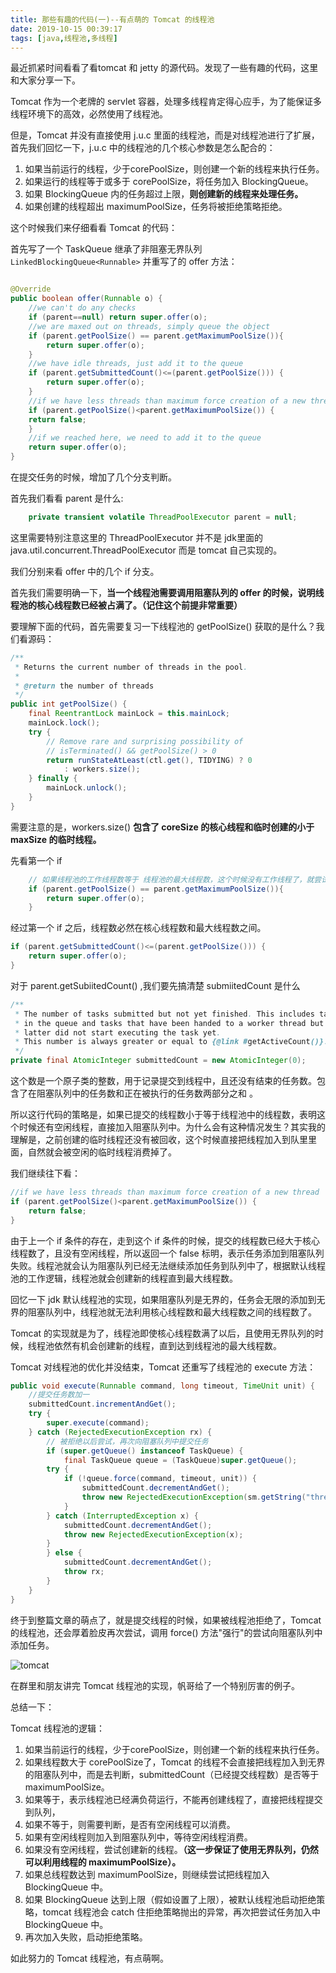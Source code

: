 ```yaml
---
title: 那些有趣的代码(一)--有点萌的 Tomcat 的线程池
date: 2019-10-15 00:39:17
tags: [java,线程池,多线程]
---
```


最近抓紧时间看看了看tomcat 和 jetty 的源代码。发现了一些有趣的代码，这里和大家分享一下。

Tomcat 作为一个老牌的 servlet 容器，处理多线程肯定得心应手，为了能保证多线程环境下的高效，必然使用了线程池。

但是，Tomcat 并没有直接使用 j.u.c 里面的线程池，而是对线程池进行了扩展，首先我们回忆一下，j.u.c 中的线程池的几个核心参数是怎么配合的：

1. 如果当前运行的线程，少于corePoolSize，则创建一个新的线程来执行任务。
2. 如果运行的线程等于或多于 corePoolSize，将任务加入 BlockingQueue。
3. 如果 BlockingQueue 内的任务超过上限，**则创建新的线程来处理任务。**
4. 如果创建的线程超出 maximumPoolSize，任务将被拒绝策略拒绝。

这个时候我们来仔细看看 Tomcat 的代码：

首先写了一个 TaskQueue 继承了非阻塞无界队列 `LinkedBlockingQueue<Runnable>` 并重写了的 offer 方法：

<!--more-->

```java

@Override
public boolean offer(Runnable o) {
    //we can't do any checks
    if (parent==null) return super.offer(o);
    //we are maxed out on threads, simply queue the object
    if (parent.getPoolSize() == parent.getMaximumPoolSize()){
        return super.offer(o);
    }
    //we have idle threads, just add it to the queue
    if (parent.getSubmittedCount()<=(parent.getPoolSize())) {
        return super.offer(o);
    }
    //if we have less threads than maximum force creation of a new thread
    if (parent.getPoolSize()<parent.getMaximumPoolSize()) {
    return false;
    }  
    //if we reached here, we need to add it to the queue
    return super.offer(o);
}
```

在提交任务的时候，增加了几个分支判断。

首先我们看看 parent 是什么:

```java
    private transient volatile ThreadPoolExecutor parent = null;
```

这里需要特别注意这里的 ThreadPoolExecutor 并不是 jdk里面的 java.util.concurrent.ThreadPoolExecutor 而是 tomcat 自己实现的。

我们分别来看 offer 中的几个 if 分支。

首先我们需要明确一下，**当一个线程池需要调用阻塞队列的 offer 的时候，说明线程池的核心线程数已经被占满了。（记住这个前提非常重要）**

要理解下面的代码，首先需要复习一下线程池的 getPoolSize() 获取的是什么？我们看源码：

```java
/**
 * Returns the current number of threads in the pool.
 *
 * @return the number of threads
 */
public int getPoolSize() {
    final ReentrantLock mainLock = this.mainLock;
    mainLock.lock();
    try {
        // Remove rare and surprising possibility of
        // isTerminated() && getPoolSize() > 0
        return runStateAtLeast(ctl.get(), TIDYING) ? 0
            : workers.size();
    } finally {
        mainLock.unlock();
    }
}
```

需要注意的是，workers.size()  **包含了 coreSize 的核心线程和临时创建的小于 maxSize 的临时线程。**

先看第一个 if

```java
    // 如果线程池的工作线程数等于 线程池的最大线程数，这个时候没有工作线程了，就尝试加入到阻塞队列中
    if (parent.getPoolSize() == parent.getMaximumPoolSize()){
        return super.offer(o);
    }
```

经过第一个 if 之后，线程数必然在核心线程数和最大线程数之间。

```java
if (parent.getSubmittedCount()<=(parent.getPoolSize())) {
    return super.offer(o);
}
```

对于 parent.getSubiitedCount() ,我们要先搞清楚 submiitedCount 是什么

```java
/**
 * The number of tasks submitted but not yet finished. This includes tasks
 * in the queue and tasks that have been handed to a worker thread but the
 * latter did not start executing the task yet.
 * This number is always greater or equal to {@link #getActiveCount()}.
 */
private final AtomicInteger submittedCount = new AtomicInteger(0);
```

这个数是一个原子类的整数，用于记录提交到线程中，且还没有结束的任务数。包含了在阻塞队列中的任务数和正在被执行的任务数两部分之和 。

所以这行代码的策略是，如果已提交的线程数小于等于线程池中的线程数，表明这个时候还有空闲线程，直接加入阻塞队列中。为什么会有这种情况发生？其实我的理解是，之前创建的临时线程还没有被回收，这个时候直接把线程加入到队里里面，自然就会被空闲的临时线程消费掉了。

我们继续往下看：

```java
//if we have less threads than maximum force creation of a new thread
if (parent.getPoolSize()<parent.getMaximumPoolSize()) {
    return false;
}
```

由于上一个 if 条件的存在，走到这个 if 条件的时候，提交的线程数已经大于核心线程数了，且没有空闲线程，所以返回一个 false 标明，表示任务添加到阻塞队列失败。线程池就会认为阻塞队列已经无法继续添加任务到队列中了，根据默认线程池的工作逻辑，线程池就会创建新的线程直到最大线程数。

回忆一下 jdk 默认线程池的实现，如果阻塞队列是无界的，任务会无限的添加到无界的阻塞队列中，线程池就无法利用核心线程数和最大线程数之间的线程数了。

Tomcat 的实现就是为了，线程池即使核心线程数满了以后，且使用无界队列的时候，线程池依然有机会创建新的线程，直到达到线程池的最大线程数。

Tomcat 对线程池的优化并没结束，Tomcat 还重写了线程池的 execute 方法：

```java
public void execute(Runnable command, long timeout, TimeUnit unit) {
    //提交任务数加一
    submittedCount.incrementAndGet();
    try {
        super.execute(command);
    } catch (RejectedExecutionException rx) {
        // 被拒绝以后尝试，再次向阻塞队列中提交任务
        if (super.getQueue() instanceof TaskQueue) {
            final TaskQueue queue = (TaskQueue)super.getQueue();
        try {
            if (!queue.force(command, timeout, unit)) {
                submittedCount.decrementAndGet();
                throw new RejectedExecutionException(sm.getString("threadPoolExecutor.queueFull"));
            }
        } catch (InterruptedException x) {
            submittedCount.decrementAndGet();
            throw new RejectedExecutionException(x);
        }
        } else {
            submittedCount.decrementAndGet();
            throw rx;
        }
    }
}
```

终于到整篇文章的萌点了，就是提交线程的时候，如果被线程池拒绝了，Tomcat 的线程池，还会厚着脸皮再次尝试，调用 force() 方法"强行"的尝试向阻塞队列中添加任务。

![tomcat](https://img.xilidou.com/img/tomcat.png)

在群里和朋友讲完 Tomcat 线程池的实现，帆哥给了一个特别厉害的例子。

总结一下：

Tomcat 线程池的逻辑：

1. 如果当前运行的线程，少于corePoolSize，则创建一个新的线程来执行任务。
2. 如果线程数大于 corePoolSize了，Tomcat 的线程不会直接把线程加入到无界的阻塞队列中，而是去判断，submittedCount（已经提交线程数）是否等于 maximumPoolSize。
3. 如果等于，表示线程池已经满负荷运行，不能再创建线程了，直接把线程提交到队列，
4. 如果不等于，则需要判断，是否有空闲线程可以消费。
5. 如果有空闲线程则加入到阻塞队列中，等待空闲线程消费。
6. 如果没有空闲线程，尝试创建新的线程。**（这一步保证了使用无界队列，仍然可以利用线程的 maximumPoolSize）。**
7. 如果总线程数达到 maximumPoolSize，则继续尝试把线程加入 BlockingQueue 中。
8. 如果 BlockingQueue 达到上限（假如设置了上限），被默认线程池启动拒绝策略，tomcat 线程池会 catch 住拒绝策略抛出的异常，再次把尝试任务加入中 BlockingQueue 中。
9. 再次加入失败，启动拒绝策略。

如此努力的 Tomcat 线程池，有点萌啊。
